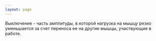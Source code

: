 ```yaml
---
layout: page
---
```

Выключение - часть амплитуды, в которой нагрузка на мышцу резко уменьшается за счет переноса ее на другие мышцы, участвующие в работе.